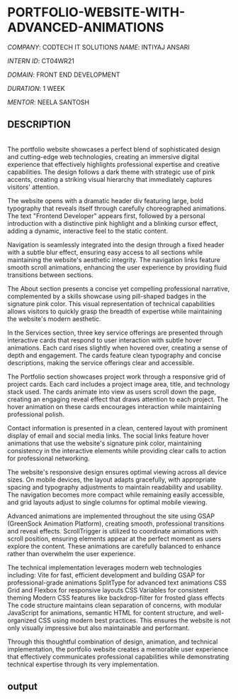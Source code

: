 # PORTFOLIO-WEBSITE-WITH-ADVANCED-ANIMATIONS

*COMPANY*: CODTECH IT SOLUTIONS
*NAME*: INTIYAJ ANSARI 

*INTERN ID*: CT04WR21

*DOMAIN*: FRONT END DEVELOPMENT

*DURATION*: 1 WEEK

*MENTOR*: NEELA SANTOSH

## DESCRIPTION
<br>
The portfolio website showcases a perfect blend of sophisticated design and cutting-edge web technologies, creating an immersive digital experience that effectively highlights professional expertise and creative capabilities. The design follows a dark theme with strategic use of pink accents, creating a striking visual hierarchy that immediately captures visitors' attention.

The website opens with a dramatic header div featuring large, bold typography that reveals itself through carefully choreographed animations. The text "Frontend Developer" appears first, followed by a personal introduction with a distinctive pink highlight and a blinking cursor effect, adding a dynamic, interactive feel to the static content. 

Navigation is seamlessly integrated into the design through a fixed header with a subtle blur effect, ensuring easy access to all sections while maintaining the website's aesthetic integrity. The navigation links feature smooth scroll animations, enhancing the user experience by providing fluid transitions between sections.

The About section presents a concise yet compelling professional narrative, complemented by a skills showcase using pill-shaped badges in the signature pink color. This visual representation of technical capabilities allows visitors to quickly grasp the breadth of expertise while maintaining the website's modern aesthetic.

In the Services section, three key service offerings are presented through interactive cards that respond to user interaction with subtle hover animations. Each card rises slightly when hovered over, creating a sense of depth and engagement. The cards feature clean typography and concise descriptions, making the service offerings clear and accessible.

The Portfolio section showcases project work through a responsive grid of project cards. Each card includes a project image area, title, and technology stack used. The cards animate into view as users scroll down the page, creating an engaging reveal effect that draws attention to each project. The hover animation on these cards encourages interaction while maintaining professional polish.

Contact information is presented in a clean, centered layout with prominent display of email and social media links. The social links feature hover animations that use the website's signature pink color, maintaining consistency in the interactive elements while providing clear calls to action for professional networking.

The website's responsive design ensures optimal viewing across all device sizes. On mobile devices, the layout adapts gracefully, with appropriate spacing and typography adjustments to maintain readability and usability. The navigation becomes more compact while remaining easily accessible, and grid layouts adjust to single columns for optimal mobile viewing.

Advanced animations are implemented throughout the site using GSAP (GreenSock Animation Platform), creating smooth, professional transitions and reveal effects. ScrollTrigger is utilized to coordinate animations with scroll position, ensuring elements appear at the perfect moment as users explore the content. These animations are carefully balanced to enhance rather than overwhelm the user experience.

The technical implementation leverages modern web technologies including:
Vite for fast, efficient development and building
GSAP for professional-grade animations
SplitType for advanced text animations
CSS Grid and Flexbox for responsive layouts
CSS Variables for consistent theming
Modern CSS features like backdrop-filter for frosted glass effects
The code structure maintains clean separation of concerns, with modular JavaScript for animations, semantic HTML for content structure, and well-organized CSS using modern best practices. This ensures the website is not only visually impressive but also maintainable and performant.

Through this thoughtful combination of design, animation, and technical implementation, the portfolio website creates a memorable user experience that effectively communicates professional capabilities while demonstrating technical expertise through its very implementation.

## output
